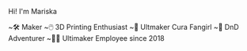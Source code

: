 Hi! I'm Mariska 

~🛠️ Maker
~🖱️ 3D Printing Enthusiast
~🤖 Ultmaker Cura Fangirl
~🐉 DnD Adventurer
~👩‍💼 Ultimaker Employee since 2018


<!---
MariMakes/MariMakes is a ✨ special ✨ repository because its `README.md` (this file) appears on your GitHub profile.
You can click the Preview link to take a look at your changes.
--->
